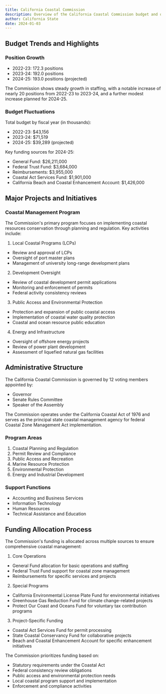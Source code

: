 ```yaml
---
title: California Coastal Commission
description: Overview of the California Coastal Commission budget and operations
author: California State
date: 2024-01-03
---
```


## Budget Trends and Highlights

### Position Growth
- 2022-23: 172.3 positions
- 2023-24: 192.0 positions
- 2024-25: 193.0 positions (projected)

The Commission shows steady growth in staffing, with a notable increase of nearly 20 positions from 2022-23 to 2023-24, and a further modest increase planned for 2024-25.

### Budget Fluctuations
Total budget by fiscal year (in thousands):
- 2022-23: $43,156
- 2023-24: $71,519
- 2024-25: $39,289 (projected)

Key funding sources for 2024-25:
- General Fund: $26,211,000
- Federal Trust Fund: $3,684,000
- Reimbursements: $3,955,000
- Coastal Act Services Fund: $1,901,000
- California Beach and Coastal Enhancement Account: $1,426,000

## Major Projects and Initiatives

### Coastal Management Program
The Commission's primary program focuses on implementing coastal resources conservation through planning and regulation. Key activities include:

1. Local Coastal Programs (LCPs)
- Review and approval of LCPs
- Oversight of port master plans
- Management of university long-range development plans

2. Development Oversight
- Review of coastal development permit applications
- Monitoring and enforcement of permits
- Federal activity consistency reviews

3. Public Access and Environmental Protection
- Protection and expansion of public coastal access
- Implementation of coastal water quality protection
- Coastal and ocean resource public education

4. Energy and Infrastructure
- Oversight of offshore energy projects
- Review of power plant development
- Assessment of liquefied natural gas facilities

## Administrative Structure

The California Coastal Commission is governed by 12 voting members appointed by:
- Governor
- Senate Rules Committee
- Speaker of the Assembly

The Commission operates under the California Coastal Act of 1976 and serves as the principal state coastal management agency for federal Coastal Zone Management Act implementation.

### Program Areas
1. Coastal Planning and Regulation
2. Permit Review and Compliance
3. Public Access and Recreation
4. Marine Resource Protection
5. Environmental Protection
6. Energy and Industrial Development

### Support Functions
- Accounting and Business Services
- Information Technology
- Human Resources
- Technical Assistance and Education

## Funding Allocation Process

The Commission's funding is allocated across multiple sources to ensure comprehensive coastal management:

1. Core Operations
- General Fund allocation for basic operations and staffing
- Federal Trust Fund support for coastal zone management
- Reimbursements for specific services and projects

2. Special Programs
- California Environmental License Plate Fund for environmental initiatives
- Greenhouse Gas Reduction Fund for climate change-related projects
- Protect Our Coast and Oceans Fund for voluntary tax contribution programs

3. Project-Specific Funding
- Coastal Act Services Fund for permit processing
- State Coastal Conservancy Fund for collaborative projects
- Beach and Coastal Enhancement Account for specific enhancement initiatives

The Commission prioritizes funding based on:
- Statutory requirements under the Coastal Act
- Federal consistency review obligations
- Public access and environmental protection needs
- Local coastal program support and implementation
- Enforcement and compliance activities 